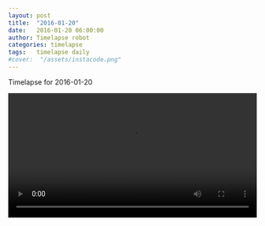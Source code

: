 ```yaml
---
layout: post
title:  "2016-01-20"
date:   2016-01-20 06:00:00
author: Timelapse robot
categories: timelapse
tags:	timelapse daily
#cover:  "/assets/instacode.png"
---
```

Timelapse for 2016-01-20

<video width="100%" controls="true">
  <source src="https://rest.s3for.me/bridgeinice/2016-01-20.webm" type="video/webm">
  <source src="https://rest.s3for.me/bridgeinice/2016-01-20.mp4" type="video/mp4">
  Your browser does not support the video tag.
</video>

